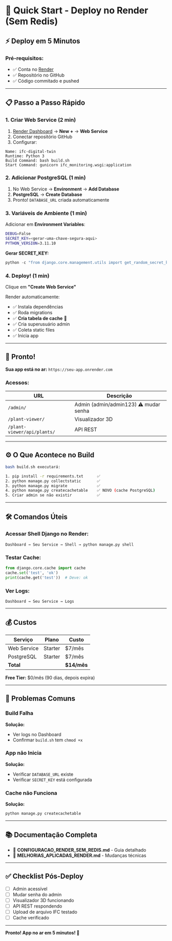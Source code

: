 # 🚀 Quick Start - Deploy no Render (Sem Redis)

## ⚡ Deploy em 5 Minutos

### Pré-requisitos:
- ✅ Conta no [Render](https://render.com/)
- ✅ Repositório no GitHub
- ✅ Código commitado e pushed

---

## 📋 Passo a Passo Rápido

### 1. Criar Web Service (2 min)

1. [Render Dashboard](https://dashboard.render.com/) → **New +** → **Web Service**
2. Conectar repositório GitHub
3. Configurar:
```
Name: ifc-digital-twin
Runtime: Python 3
Build Command: bash build.sh
Start Command: gunicorn ifc_monitoring.wsgi:application
```

### 2. Adicionar PostgreSQL (1 min)

1. No Web Service → **Environment** → **Add Database**
2. **PostgreSQL** → **Create Database**
3. Pronto! `DATABASE_URL` criada automaticamente

### 3. Variáveis de Ambiente (1 min)

Adicionar em **Environment Variables**:

```bash
DEBUG=False
SECRET_KEY=<gerar-uma-chave-segura-aqui>
PYTHON_VERSION=3.11.10
```

**Gerar SECRET_KEY:**
```python
python -c "from django.core.management.utils import get_random_secret_key; print(get_random_secret_key())"
```

### 4. Deploy! (1 min)

Clique em **"Create Web Service"**

Render automaticamente:
- ✅ Instala dependências
- ✅ Roda migrations
- ✅ **Cria tabela de cache** 💾
- ✅ Cria superusuário admin
- ✅ Coleta static files
- ✅ Inicia app

---

## 🎉 Pronto!

**Sua app está no ar:** `https://seu-app.onrender.com`

### Acessos:

| URL | Descrição |
|-----|-----------|
| `/admin/` | Admin (admin/admin123) ⚠️ mudar senha |
| `/plant-viewer/` | Visualizador 3D |
| `/plant-viewer/api/plants/` | API REST |

---

## ⚙️ O Que Acontece no Build

```bash
bash build.sh executará:

1. pip install -r requirements.txt      ✅
2. python manage.py collectstatic       ✅
3. python manage.py migrate             ✅
4. python manage.py createcachetable    ✅ NOVO (cache PostgreSQL)
5. Criar admin se não existir           ✅
```

---

## 🛠️ Comandos Úteis

### Acessar Shell Django no Render:
```
Dashboard → Seu Service → Shell → python manage.py shell
```

### Testar Cache:
```python
from django.core.cache import cache
cache.set('test', 'ok')
print(cache.get('test'))  # Deve: ok
```

### Ver Logs:
```
Dashboard → Seu Service → Logs
```

---

## 💰 Custos

| Serviço | Plano | Custo |
|---------|-------|-------|
| Web Service | Starter | $7/mês |
| PostgreSQL | Starter | $7/mês |
| **Total** | | **$14/mês** |

**Free Tier:** $0/mês (90 dias, depois expira)

---

## 🚨 Problemas Comuns

### Build Falha

**Solução:**
- Ver logs no Dashboard
- Confirmar `build.sh` tem `chmod +x`

### App não Inicia

**Solução:**
- Verificar `DATABASE_URL` existe
- Verificar `SECRET_KEY` está configurada

### Cache não Funciona

**Solução:**
```bash
python manage.py createcachetable
```

---

## 📚 Documentação Completa

- 📘 **CONFIGURACAO_RENDER_SEM_REDIS.md** - Guia detalhado
- 📗 **MELHORIAS_APLICADAS_RENDER.md** - Mudanças técnicas

---

## ✅ Checklist Pós-Deploy

- [ ] Admin acessível
- [ ] Mudar senha do admin
- [ ] Visualizador 3D funcionando
- [ ] API REST respondendo
- [ ] Upload de arquivo IFC testado
- [ ] Cache verificado

---

**Pronto! App no ar em 5 minutos! 🎊**

